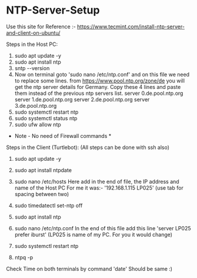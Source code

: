 # NTP-Server-Setup


Use this site for Reference :- https://www.tecmint.com/install-ntp-server-and-client-on-ubuntu/

Steps in the Host PC:
1) sudo apt update -y
2) sudo apt install ntp 
3) sntp --version
4) Now on terminal goto 'sudo nano /etc/ntp.conf' and on this file we need to replace some lines.
from https://www.pool.ntp.org/zone/de you will get the ntp server details for Germany. Copy these 4 lines and paste them instead of the previous ntp servers list.
	   server 0.de.pool.ntp.org
	   server 1.de.pool.ntp.org
	   server 2.de.pool.ntp.org
	   server 3.de.pool.ntp.org
5) sudo systemctl restart ntp
6) sudo systemctl status ntp
7) sudo ufw allow ntp 
* Note - No need of Firewall commands *

Steps in the Client (Turtlebot): 
(All steps can be done with ssh also)
1) sudo apt update -y
2) sudo apt install ntpdate
3) sudo nano /etc/hosts
Here add in the end of file, the IP address and name of the Host PC
For me it was:- '192.168.1.115  LP025'
(use tab for spacing between two) 

4) sudo timedatectl set-ntp off
5) sudo apt install ntp
6) sudo nano /etc/ntp.conf
In the end of this file add this line 'server LP025 prefer iburst'
(LP025 is name of my PC. For you it would change)
7) sudo systemctl restart ntp
8) ntpq -p

Check Time on both terminals by command 'date'
Should be same :)
